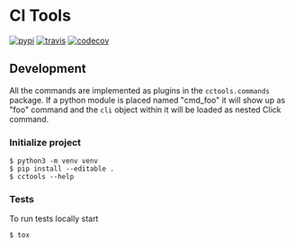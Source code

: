 # CI Tools

[![pypi](https://img.shields.io/pypi/v/cctools.svg)](https://pypi.org/project/cctools/)
[![travis](https://travis-ci.org/marten-cz/citools.svg?branch=master)](https://travis-ci.org/marten-cz/citools/)
[![codecov](https://codecov.io/gh/marten-cz/citools/branch/master/graph/badge.svg)](https://codecov.io/gh/marten-cz/citools)

## Development

All the commands are implemented as plugins in the `cctools.commands`
package.  If a python module is placed named "cmd_foo" it will show up as
"foo" command and the `cli` object within it will be loaded as nested
Click command.

### Initialize project

    $ python3 -m venv venv
    $ pip install --editable .
    $ cctools --help

### Tests

To run tests locally start

    $ tox
